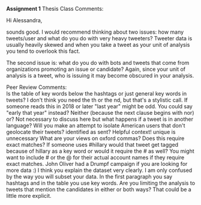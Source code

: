 **Assignment 1**
Thesis Class Comments:

Hi Alessandra,

sounds good. I would recommend thinking about two issues: how many tweets/user and what do you do with very heavy tweeters? 
Tweeter data is usually heavily skewed and when you take a tweet as your unit of analysis you tend to overlook this fact.

The second issue is: what do you do with bots and tweets that come from organizations promoting an issue or candidate? 
Again, since your unit of analysis is a tweet, who is issuing it may become obscured in your analysis.


Peer Review Comments:
<br>
Is the table of key words below the hashtags or just general key words in tweets?
I don't think you need the th or the nd, but that's a stylistic call.
If someone reads this in 2018 or later "last year" might be odd.  You could say "early that year" instead?
Neither (because the next clause begins with nor)
or?
Not necessary to discuss here but what happens if a tweet is in another language?
Will you make an attempt to isolate American users that don't geolocate their tweets?
identified as sent?
Helpful context!
unique is unnecessary 
What are your views on oxford commas?
Does this require exact matches? If someone uses #hillary would that tweet get tagged because of hillary as a key word or would
it require the # as well?  You might want to include # or the @ for their actual account names if they require exact matches.
John Oliver had a Drumpf campaign if you are looking for more data :)
I think you explain the dataset very clearly.  I am only confused by the way you will subset your data. 
In the first paragraph you say hashtags and in the table you use key words. 
Are you limiting the analysis to tweets that mention the candidates in either or both ways?  That could be a little more explicit.  
